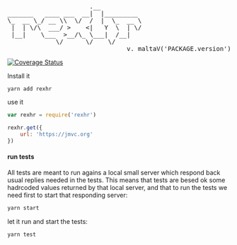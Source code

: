 <pre>

                      .__           
_______   ____ ___  __|  |_________ 
\_  __ \_/ __ \\  \/  /  |  \_  __ \
 |  | \/\  ___/ >    <|   Y  \  | \/
 |__|    \___  >__/\_ \___|  /__|   
             \/      \/    \/
                                v. maltaV('PACKAGE.version')
</pre>

[![Coverage Status](https://coveralls.io/repos/github/fedeghe/rexhr/badge.svg?branch=master)](https://coveralls.io/github/fedeghe/rexhr?branch=master)

Install it
```
yarn add rexhr
```
use it
``` js
var rexhr = require('rexhr')

rexhr.get({
    url: 'https://jmvc.org'
})
```


#### run tests
All tests are meant to run agains a local small server which respond back usual replies needed in the tests. This means that tests are besed ok some hadrcoded values returned by that local server, and that to run the tests we need first to start that responding server:  
``` sh
yarn start
```
let it run and start the tests: 
``` sh
yarn test
```